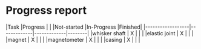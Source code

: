 # Progress report

|Task              |Progress                            |
|                  |Not-started  |In-Progress  |Finished|
|------------------|-------------|-------------|--------|
|whisker shaft     |     X       |             |        |
|elastic joint     |     X       |             |        |
|magnet            |     X       |             |        |
|magnetometer      |     X       |             |        |
|casing            |     X       |             |        |


